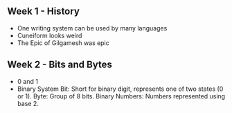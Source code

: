 ## Week 1 - History
- One writing system can be used by many languages
- Cuneiform looks weird
- The Epic of Gilgamesh was epic
## Week 2 - Bits and Bytes
- 0 and 1
- Binary System
Bit: Short for binary digit, represents one of two states (0 or 1).
Byte: Group of 8 bits.
Binary Numbers: Numbers represented using base 2.
